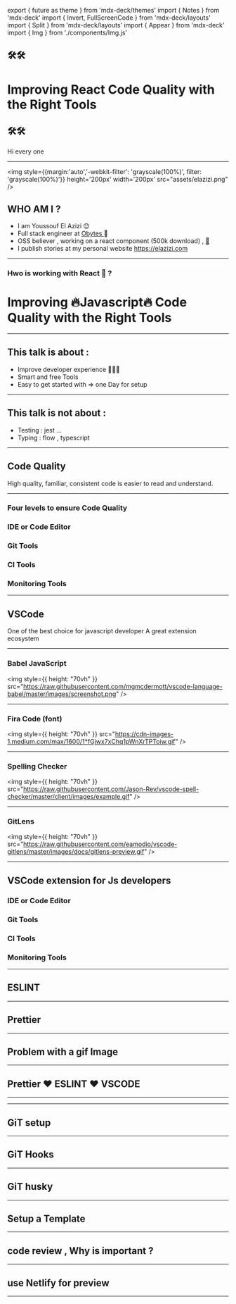 export { future as theme } from 'mdx-deck/themes'
import { Notes } from 'mdx-deck'
import { Invert, FullScreenCode } from 'mdx-deck/layouts'
import { Split } from 'mdx-deck/layouts'
import { Appear } from 'mdx-deck'
import { Img } from './components/Img.js'

## 🛠🛠

<h1> Improving React Code Quality with the Right Tools </h1>

## 🛠🛠

<Notes> Hi every one </Notes>

---

<img style={{margin:'auto','-webkit-filter': 'grayscale(100%)',
  filter: 'grayscale(100%)'}} height='200px' width='200px' src="assets/elazizi.png" />

## WHO AM I ?

<ul style={{textAlign:'left'}}>
  <Appear>
    <li>I am Youssouf El Azizi  😊</li>
    <li>Full stack engineer at <a style={{ color: '#fff' }}
          target="_blank" href="https://obytes.com" > Obytes </a> 🍊 </li>
    <li>OSS believer , working on a react component (500k download) , <a
    style={{ color: '#fff' }}
    target="_blank" href="https://react-popup.elazizi.com" > 🔗 </a>   </li>
    <li>I publish stories at my personal website <a
    style={{ color: '#fff' }}
    target="_blank"
    href="https://elazizi.com" > https://elazizi.com </a>  </li>
  </Appear>
</ul>

---

### Hwo is working with React 👋 ?

<Appear>

<h1> Improving  🔥Javascript🔥 Code Quality with the Right Tools </h1>

</Appear>

---

## This talk is about :

<ul style={{textAlign:'left'}}>
  <Appear>
    <li>Improve developer experience 👨🏻‍💻 </li>
    <li>Smart and free Tools  </li>
    <li>Easy to get started with => one Day for setup </li>

  </Appear>
</ul>

---

## This talk is not about :

<ul style={{textAlign:'left'}}>
  <Appear>
    <li>Testing : jest ... </li>
    <li>Typing : flow , typescript </li>
  </Appear>
</ul>

---

## Code Quality

High quality, familiar, consistent code is easier to read and understand.

---

### Four levels to ensure Code Quality

  <Appear>
    <h3>IDE or Code Editor </h3>
    <h3>Git Tools </h3>
    <h3>CI Tools </h3>
    <h3>Monitoring Tools </h3>
  </Appear>

---

## VSCode

One of the best choice for javascript developer
A great extension ecosystem

---

### Babel JavaScript

<img style={{ height: "70vh" }} src="https://raw.githubusercontent.com/mgmcdermott/vscode-language-babel/master/images/screenshot.png" />

---

### Fira Code (font)

<img style={{ height: "70vh" }} src="https://cdn-images-1.medium.com/max/1600/1*fGjwx7xChq1pWnXrTPToiw.gif" />

---

### Spelling Checker

<img style={{ height: "70vh" }} src="https://raw.githubusercontent.com/Jason-Rev/vscode-spell-checker/master/client/images/example.gif" />

---

### GitLens

<img style={{ height: "70vh" }} src="https://raw.githubusercontent.com/eamodio/vscode-gitlens/master/images/docs/gitlens-preview.gif" />

---

## VSCode extension for Js developers

<Appear>
    <h3>IDE or Code Editor </h3>
    <h3>Git Tools </h3>
    <h3>CI Tools </h3>
    <h3>Monitoring Tools </h3>
</Appear>

---

## ESLINT

---

## Prettier

---

## Problem with a gif Image

---

## Prettier ❤️ ESLINT ❤️ VSCODE

---

---

## GiT setup

---

## GiT Hooks

---

## GiT husky

---

## Setup a Template

---

## code review , Why is important ?

---

## use Netlify for preview

---
